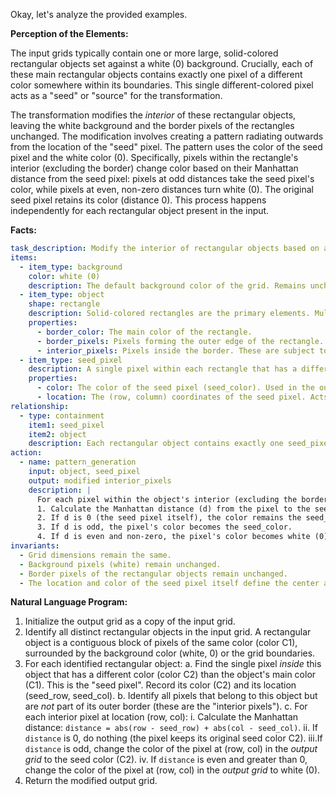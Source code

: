 Okay, let's analyze the provided examples.

**Perception of the Elements:**

The input grids typically contain one or more large, solid-colored rectangular objects set against a white (0) background. Crucially, each of these main rectangular objects contains exactly one pixel of a different color somewhere within its boundaries. This single different-colored pixel acts as a "seed" or "source" for the transformation.

The transformation modifies the *interior* of these rectangular objects, leaving the white background and the border pixels of the rectangles unchanged. The modification involves creating a pattern radiating outwards from the location of the "seed" pixel. The pattern uses the color of the seed pixel and the white color (0). Specifically, pixels within the rectangle's interior (excluding the border) change color based on their Manhattan distance from the seed pixel: pixels at odd distances take the seed pixel's color, while pixels at even, non-zero distances turn white (0). The original seed pixel retains its color (distance 0). This process happens independently for each rectangular object present in the input.

**Facts:**


```yaml
task_description: Modify the interior of rectangular objects based on a single 'seed' pixel within each.
items:
  - item_type: background
    color: white (0)
    description: The default background color of the grid. Remains unchanged.
  - item_type: object
    shape: rectangle
    description: Solid-colored rectangles are the primary elements. Multiple can exist.
    properties:
      - border_color: The main color of the rectangle.
      - border_pixels: Pixels forming the outer edge of the rectangle. Remain unchanged.
      - interior_pixels: Pixels inside the border. These are subject to transformation.
  - item_type: seed_pixel
    description: A single pixel within each rectangle that has a different color than the rectangle's border_color.
    properties:
      - color: The color of the seed pixel (seed_color). Used in the output pattern.
      - location: The (row, column) coordinates of the seed pixel. Acts as the center for the pattern.
relationship:
  - type: containment
    item1: seed_pixel
    item2: object
    description: Each rectangular object contains exactly one seed_pixel.
action:
  - name: pattern_generation
    input: object, seed_pixel
    output: modified interior_pixels
    description: |
      For each pixel within the object's interior (excluding the border):
      1. Calculate the Manhattan distance (d) from the pixel to the seed_pixel's location.
      2. If d is 0 (the seed pixel itself), the color remains the seed_color.
      3. If d is odd, the pixel's color becomes the seed_color.
      4. If d is even and non-zero, the pixel's color becomes white (0).
invariants:
  - Grid dimensions remain the same.
  - Background pixels (white) remain unchanged.
  - Border pixels of the rectangular objects remain unchanged.
  - The location and color of the seed pixel itself define the center and color of the odd-distance pattern elements.
```


**Natural Language Program:**

1.  Initialize the output grid as a copy of the input grid.
2.  Identify all distinct rectangular objects in the input grid. A rectangular object is a contiguous block of pixels of the same color (color C1), surrounded by the background color (white, 0) or the grid boundaries.
3.  For each identified rectangular object:
    a.  Find the single pixel *inside* this object that has a different color (color C2) than the object's main color (C1). This is the "seed pixel". Record its color (C2) and its location (seed\_row, seed\_col).
    b.  Identify all pixels that belong to this object but are *not* part of its outer border (these are the "interior pixels").
    c.  For each interior pixel at location (row, col):
        i.  Calculate the Manhattan distance: `distance = abs(row - seed_row) + abs(col - seed_col)`.
        ii. If `distance` is 0, do nothing (the pixel keeps its original seed color C2).
        iii.If `distance` is odd, change the color of the pixel at (row, col) in the *output grid* to the seed color (C2).
        iv. If `distance` is even and greater than 0, change the color of the pixel at (row, col) in the *output grid* to white (0).
4.  Return the modified output grid.
